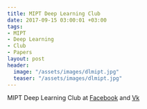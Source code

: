 ```yaml
---
title: MIPT Deep Learning Club
date: 2017-09-15 03:00:01 +03:00
tags:
- MIPT
- Deep Learning
- Club
- Papers
layout: post
header:
  image: "/assets/images/dlmipt.jpg"
  teaser: "/assets/images/dlmipt.jpg"
---
```


MIPT Deep Learning Club at [Facebook](https://www.facebook.com/dlmipt/) and [Vk](https://vk.com/dlmipt)
